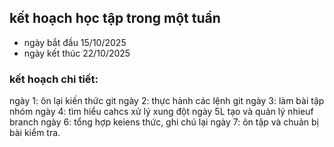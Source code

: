 ## kết hoạch học tập trong một tuần
- ngày bắt đầu 15/10/2025 
- ngày kết thúc 22/10/2025
### kết hoạch chi tiết:
ngày 1: ôn lại kiến thức git
ngày 2: thực hành các lệnh git
ngày 3: làm bài tập nhóm
ngày 4: tìm hiểu cahcs xử lý xung đột
ngày 5L tạo và quản lý nhieuf branch
ngày 6: tổng hợp keiens thức, ghi chú lại 
ngày 7: ôn tập và chuản bị bài kiểm tra.
